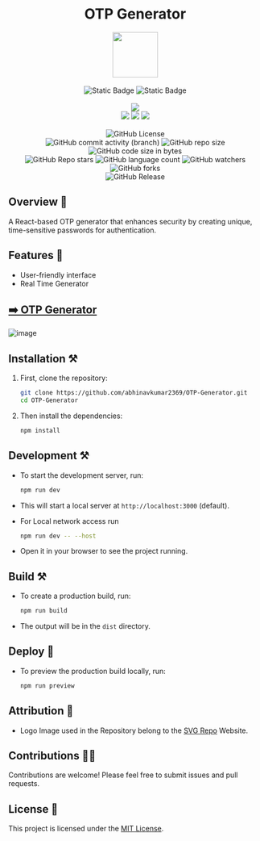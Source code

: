 <div align="center">
     <h1 align="center">OTP Generator</h1>
     <img src="https://github.com/abhinavkumar2369/OTP-Generator/assets/170245635/b1479ee3-3db0-4e54-b9b9-d84a0e4796c2" height=90px width=90px/>
     <br/>
     <br/>
     <img alt="Static Badge" src="https://img.shields.io/badge/Website-red?style=for-the-badge">
     <img alt="Static Badge" src="https://img.shields.io/badge/Web%20Development-7F00FF?style=for-the-badge">
     <br/>
     <br/>
     <!-- Open Source -->
     <img src="https://badges.frapsoft.com/os/v1/open-source.svg?v=103">
     <br/>
     <!-- Contributions -->
     <img src="https://img.shields.io/static/v1.svg?label=Contributions&message=Welcome&color=#013220">
     <!-- Built By -->
     <img src="https://img.shields.io/badge/Built%20by-Abhinav%20Kumar-0059b3">
     <!-- Maintained -->
     <img src="https://img.shields.io/static/v1.svg?label=Maintained&message=Yes&color=red">
     <br/>
     <!-- --------------------------------------------- -->
     <br/>
     <!-- License -->
     <img alt="GitHub License" src="https://img.shields.io/github/license/abhinavkumar2369/OTP-Generator">
     <br/>
     <!-- Commit Count -->
     <img alt="GitHub commit activity (branch)" src="https://img.shields.io/github/commit-activity/t/abhinavkumar2369/OTP-Generator/main">
     <!-- Repo Size -->
     <img alt="GitHub repo size" src="https://img.shields.io/github/repo-size/abhinavkumar2369/OTP-Generator?style=flat&color=orange">
     <!-- Repo Code -->
     <img alt="GitHub code size in bytes" src="https://img.shields.io/github/languages/code-size/abhinavkumar2369/OTP-Generator">
     <br/>
     <img alt="GitHub Repo stars" src="https://img.shields.io/github/stars/abhinavkumar2369/OTP-Generator?style=flat&color=orange">
     <!-- Language Count -->
     <img alt="GitHub language count" src="https://img.shields.io/github/languages/count/abhinavkumar2369/OTP-Generator">
     <!-- Watchers -->
     <img alt="GitHub watchers" src="https://img.shields.io/github/watchers/abhinavkumar2369/OTP-Generator?style=flat">
     <!-- Forks -->
     <img alt="GitHub forks" src="https://img.shields.io/github/forks/abhinavkumar2369/OTP-Generator?style=flat&color=orange">
     <br/>
     <img alt="GitHub Release" src="https://img.shields.io/github/v/release/abhinavkumar2369/OTP-Generator">
</div>


<!------------------------------------------------->


## Overview 🌟
A React-based OTP generator that enhances security by creating unique, time-sensitive passwords for authentication.


## Features 🚀
- User-friendly interface
- Real Time Generator


<!------------------------------------------------->
  

## [➡️ OTP Generator ](https://abhinavkumar2369.github.io/OTP-Generator/)
![image](https://github.com/abhinavkumar2369/OTP-Generator/assets/170245635/fee8128c-d135-413d-9065-0636ec330b21)


<!------------------------------------------------->


## Installation ⚒️

1. First, clone the repository:

   ```bash
   git clone https://github.com/abhinavkumar2369/OTP-Generator.git
   cd OTP-Generator
   ```
   
2. Then install the dependencies:

   ```bash
   npm install
   ```


<!------------------------------------------------->


## Development ⚒️

- To start the development server, run:
  
  ```bash
  npm run dev
  ```
  
- This will start a local server at `http://localhost:3000` (default).

- For Local network access run

  ```bash
  npm run dev -- --host
  ```
  
- Open it in your browser to see the project running.


<!------------------------------------------------->


## Build ⚒️

- To create a production build, run:

  ```bash
  npm run build
  ```
  
- The output will be in the `dist` directory.


<!------------------------------------------------->


## Deploy 🚀

- To preview the production build locally, run:

  ```bash
  npm run preview
  ```

<!------------------------------------------------->


## Attribution 🙏
- Logo Image used in the Repository belong to the [SVG Repo](https://www.svgrepo.com/) Website.


<!------------------------------------------------->


## Contributions 🧑‍💻
Contributions are welcome! Please feel free to submit issues and pull requests.


## License 🪪
This project is licensed under the [MIT License](LICENSE).
